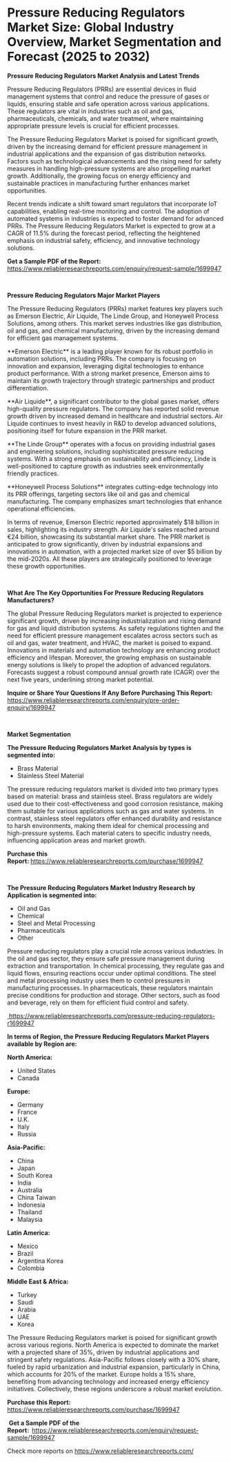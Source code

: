 <p><h1>Pressure Reducing Regulators Market Size: Global Industry Overview, Market Segmentation and Forecast (2025 to 2032)</h1></p><p><strong>Pressure Reducing Regulators Market Analysis and Latest Trends</strong></p>
<p><p>Pressure Reducing Regulators (PRRs) are essential devices in fluid management systems that control and reduce the pressure of gases or liquids, ensuring stable and safe operation across various applications. These regulators are vital in industries such as oil and gas, pharmaceuticals, chemicals, and water treatment, where maintaining appropriate pressure levels is crucial for efficient processes.</p><p>The Pressure Reducing Regulators Market is poised for significant growth, driven by the increasing demand for efficient pressure management in industrial applications and the expansion of gas distribution networks. Factors such as technological advancements and the rising need for safety measures in handling high-pressure systems are also propelling market growth. Additionally, the growing focus on energy efficiency and sustainable practices in manufacturing further enhances market opportunities.</p><p>Recent trends indicate a shift toward smart regulators that incorporate IoT capabilities, enabling real-time monitoring and control. The adoption of automated systems in industries is expected to foster demand for advanced PRRs. The Pressure Reducing Regulators Market is expected to grow at a CAGR of 11.5% during the forecast period, reflecting the heightened emphasis on industrial safety, efficiency, and innovative technology solutions.</p></p>
<p><strong>Get a Sample PDF of the Report:&nbsp;</strong> <a href="https://www.reliableresearchreports.com/enquiry/request-sample/1699947?utm_campaign=2185&utm_medium=2&utm_source=Github&utm_content=ia&utm_term=17022025&utm_id=pressure-reducing-regulators">https://www.reliableresearchreports.com/enquiry/request-sample/1699947</a></p>
<p>&nbsp;</p>
<p><strong>Pressure Reducing Regulators Major Market Players</strong></p>
<p><p>The Pressure Reducing Regulators (PRRs) market features key players such as Emerson Electric, Air Liquide, The Linde Group, and Honeywell Process Solutions, among others. This market serves industries like gas distribution, oil and gas, and chemical manufacturing, driven by the increasing demand for efficient gas management systems.</p><p>**Emerson Electric** is a leading player known for its robust portfolio in automation solutions, including PRRs. The company is focusing on innovation and expansion, leveraging digital technologies to enhance product performance. With a strong market presence, Emerson aims to maintain its growth trajectory through strategic partnerships and product differentiation.</p><p>**Air Liquide**, a significant contributor to the global gases market, offers high-quality pressure regulators. The company has reported solid revenue growth driven by increased demand in healthcare and industrial sectors. Air Liquide continues to invest heavily in R&D to develop advanced solutions, positioning itself for future expansion in the PRR market.</p><p>**The Linde Group** operates with a focus on providing industrial gases and engineering solutions, including sophisticated pressure reducing systems. With a strong emphasis on sustainability and efficiency, Linde is well-positioned to capture growth as industries seek environmentally friendly practices.</p><p>**Honeywell Process Solutions** integrates cutting-edge technology into its PRR offerings, targeting sectors like oil and gas and chemical manufacturing. The company emphasizes smart technologies that enhance operational efficiencies.</p><p>In terms of revenue, Emerson Electric reported approximately $18 billion in sales, highlighting its industry strength. Air Liquide's sales reached around €24 billion, showcasing its substantial market share. The PRR market is anticipated to grow significantly, driven by industrial expansions and innovations in automation, with a projected market size of over $5 billion by the mid-2020s. All these players are strategically positioned to leverage these growth opportunities.</p></p>
<p>&nbsp;</p>
<p><strong>What Are The Key Opportunities For Pressure Reducing Regulators Manufacturers?</strong></p>
<p><p>The global Pressure Reducing Regulators market is projected to experience significant growth, driven by increasing industrialization and rising demand for gas and liquid distribution systems. As safety regulations tighten and the need for efficient pressure management escalates across sectors such as oil and gas, water treatment, and HVAC, the market is poised to expand. Innovations in materials and automation technology are enhancing product efficiency and lifespan. Moreover, the growing emphasis on sustainable energy solutions is likely to propel the adoption of advanced regulators. Forecasts suggest a robust compound annual growth rate (CAGR) over the next five years, underlining strong market potential.</p></p>
<p><strong>Inquire or Share Your Questions If Any Before Purchasing This Report:</strong> <a href="https://www.reliableresearchreports.com/enquiry/pre-order-enquiry/1699947?utm_campaign=2185&utm_medium=2&utm_source=Github&utm_content=ia&utm_term=17022025&utm_id=pressure-reducing-regulators">https://www.reliableresearchreports.com/enquiry/pre-order-enquiry/1699947</a></p>
<p>&nbsp;</p>
<p><strong>Market Segmentation</strong></p>
<p><strong>The Pressure Reducing Regulators Market Analysis by types is segmented into:</strong></p>
<p><ul><li>Brass Material</li><li>Stainless Steel Material</li></ul></p>
<p><p>The pressure reducing regulators market is divided into two primary types based on material: brass and stainless steel. Brass regulators are widely used due to their cost-effectiveness and good corrosion resistance, making them suitable for various applications such as gas and water systems. In contrast, stainless steel regulators offer enhanced durability and resistance to harsh environments, making them ideal for chemical processing and high-pressure systems. Each material caters to specific industry needs, influencing application areas and market growth.</p></p>
<p><strong>Purchase this Report:&nbsp;</strong><a href="https://www.reliableresearchreports.com/purchase/1699947?utm_campaign=2185&utm_medium=2&utm_source=Github&utm_content=ia&utm_term=17022025&utm_id=pressure-reducing-regulators">https://www.reliableresearchreports.com/purchase/1699947</a></p>
<p>&nbsp;</p>
<p><strong>The Pressure Reducing Regulators Market Industry Research by Application is segmented into:</strong></p>
<p><ul><li>Oil and Gas</li><li>Chemical</li><li>Steel and Metal Processing</li><li>Pharmaceuticals</li><li>Other</li></ul></p>
<p><p>Pressure reducing regulators play a crucial role across various industries. In the oil and gas sector, they ensure safe pressure management during extraction and transportation. In chemical processing, they regulate gas and liquid flows, ensuring reactions occur under optimal conditions. The steel and metal processing industry uses them to control pressures in manufacturing processes. In pharmaceuticals, these regulators maintain precise conditions for production and storage. Other sectors, such as food and beverage, rely on them for efficient fluid control and safety.</p></p>
<p><a href="https://www.reliableresearchreports.com/pressure-reducing-regulators-r1699947?utm_campaign=2185&utm_medium=2&utm_source=Github&utm_content=ia&utm_term=17022025&utm_id=pressure-reducing-regulators">&nbsp;https://www.reliableresearchreports.com/pressure-reducing-regulators-r1699947</a></p>
<p><strong>In terms of Region, the Pressure Reducing Regulators Market Players available by Region are:</strong></p>
<p>
    <p> <strong> North America: </strong>
        <ul>
            <li>United States</li>
            <li>Canada</li>
        </ul>
        </p> 
    <p> <strong> Europe: </strong>
        <ul>
            <li>Germany</li>
            <li>France</li>
            <li>U.K.</li>
            <li>Italy</li>
            <li>Russia</li>
        </ul>
        </p> 
    <p> <strong> Asia-Pacific: </strong>
        <ul>
            <li>China</li>
            <li>Japan</li>
            <li>South Korea</li>
            <li>India</li>
            <li>Australia</li>
            <li>China Taiwan</li>
            <li>Indonesia</li>
            <li>Thailand</li>
            <li>Malaysia</li>
        </ul>
        </p> 
    <p> <strong> Latin America: </strong>
        <ul>
            <li>Mexico</li>
            <li>Brazil</li>
            <li>Argentina Korea</li>
            <li>Colombia</li>
        </ul>
        </p> 
    <p> <strong> Middle East & Africa: </strong>
        <ul>
            <li>Turkey</li>
            <li>Saudi</li>
            <li>Arabia</li>
            <li>UAE</li>
            <li>Korea</li>
        </ul>
    </p>
    </p>
<p><p>The Pressure Reducing Regulators market is poised for significant growth across various regions. North America is expected to dominate the market with a projected share of 35%, driven by industrial applications and stringent safety regulations. Asia-Pacific follows closely with a 30% share, fueled by rapid urbanization and industrial expansion, particularly in China, which accounts for 20% of the market. Europe holds a 15% share, benefiting from advancing technology and increased energy efficiency initiatives. Collectively, these regions underscore a robust market evolution.</p></p>
<p><strong>Purchase this Report: </strong><a href="https://www.reliableresearchreports.com/purchase/1699947?utm_campaign=2185&utm_medium=2&utm_source=Github&utm_content=ia&utm_term=17022025&utm_id=pressure-reducing-regulators">https://www.reliableresearchreports.com/purchase/1699947</a></p>
<p>&nbsp;<strong>Get a Sample PDF of the Report:&nbsp;&nbsp;</strong><a href="https://www.reliableresearchreports.com/enquiry/request-sample/1699947?utm_campaign=2185&utm_medium=2&utm_source=Github&utm_content=ia&utm_term=17022025&utm_id=pressure-reducing-regulators">https://www.reliableresearchreports.com/enquiry/request-sample/1699947</a></p>
<p><strong></strong></p>
<p>Check more reports on <a href="https://www.reliableresearchreports.com/?utm_campaign=2185&utm_medium=2&utm_source=Github&utm_content=ia&utm_term=17022025&utm_id=pressure-reducing-regulators">https://www.reliableresearchreports.com/</a></p>